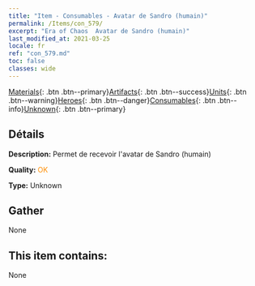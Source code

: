 ```yaml
---
title: "Item - Consumables - Avatar de Sandro (humain)"
permalink: /Items/con_579/
excerpt: "Era of Chaos  Avatar de Sandro (humain)"
last_modified_at: 2021-03-25
locale: fr
ref: "con_579.md"
toc: false
classes: wide
---
```

 [Materials](/fr/Items/){: .btn .btn--primary}[Artifacts](/fr/Items/Artifacts/){: .btn .btn--success}[Units](/fr/Items/Units/){: .btn .btn--warning}[Heroes](/fr/Items/Heroes/){: .btn .btn--danger}[Consumables](/fr/Items/Consumables/){: .btn .btn--info}[Unknown](/fr/Items/Unknown/){: .btn .btn--primary}

## Détails
 **Description:** Permet de recevoir l'avatar de Sandro (humain)

 **Quality:** <span style="color: #FF8C00">OK</span>

 **Type:** Unknown

## Gather

  None

## This item contains:

  None

